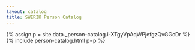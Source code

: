 ```yaml
---
layout: catalog
title: SWERIK Person Catalog
---
```

{% assign p = site.data._person-catalog.i-XTgyVpAqWPjefgzQvGGcDr %}
{% include person-catalog.html p=p %}

